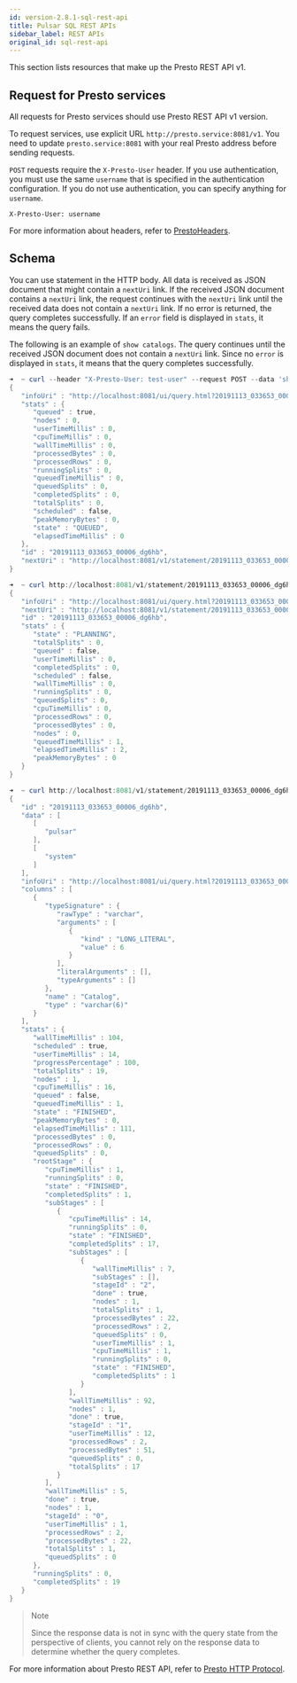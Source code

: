 ```yaml
---
id: version-2.8.1-sql-rest-api
title: Pulsar SQL REST APIs
sidebar_label: REST APIs
original_id: sql-rest-api
---
```


This section lists resources that make up the Presto REST API v1. 

## Request for Presto services

All requests for Presto services should use Presto REST API v1 version. 

To request services, use explicit URL `http://presto.service:8081/v1`. You need to update `presto.service:8081` with your real Presto address before sending requests.

`POST` requests require the `X-Presto-User` header. If you use authentication, you must use the same `username` that is specified in the authentication configuration. If you do not use authentication, you can specify anything for `username`.

```properties
X-Presto-User: username
```

For more information about headers, refer to [PrestoHeaders](https://github.com/trinodb/trino).

## Schema

You can use statement in the HTTP body. All data is received as JSON document that might contain a `nextUri` link. If the received JSON document contains a `nextUri` link, the request continues with the `nextUri` link until the received data does not contain a `nextUri` link. If no error is returned, the query completes successfully. If an `error` field is displayed in `stats`, it means the query fails.

The following is an example of `show catalogs`. The query continues until the received JSON document does not contain a `nextUri` link. Since no `error` is displayed in `stats`, it means that the query completes successfully.

```powershell
➜  ~ curl --header "X-Presto-User: test-user" --request POST --data 'show catalogs' http://localhost:8081/v1/statement
{
   "infoUri" : "http://localhost:8081/ui/query.html?20191113_033653_00006_dg6hb",
   "stats" : {
      "queued" : true,
      "nodes" : 0,
      "userTimeMillis" : 0,
      "cpuTimeMillis" : 0,
      "wallTimeMillis" : 0,
      "processedBytes" : 0,
      "processedRows" : 0,
      "runningSplits" : 0,
      "queuedTimeMillis" : 0,
      "queuedSplits" : 0,
      "completedSplits" : 0,
      "totalSplits" : 0,
      "scheduled" : false,
      "peakMemoryBytes" : 0,
      "state" : "QUEUED",
      "elapsedTimeMillis" : 0
   },
   "id" : "20191113_033653_00006_dg6hb",
   "nextUri" : "http://localhost:8081/v1/statement/20191113_033653_00006_dg6hb/1"
}

➜  ~ curl http://localhost:8081/v1/statement/20191113_033653_00006_dg6hb/1
{
   "infoUri" : "http://localhost:8081/ui/query.html?20191113_033653_00006_dg6hb",
   "nextUri" : "http://localhost:8081/v1/statement/20191113_033653_00006_dg6hb/2",
   "id" : "20191113_033653_00006_dg6hb",
   "stats" : {
      "state" : "PLANNING",
      "totalSplits" : 0,
      "queued" : false,
      "userTimeMillis" : 0,
      "completedSplits" : 0,
      "scheduled" : false,
      "wallTimeMillis" : 0,
      "runningSplits" : 0,
      "queuedSplits" : 0,
      "cpuTimeMillis" : 0,
      "processedRows" : 0,
      "processedBytes" : 0,
      "nodes" : 0,
      "queuedTimeMillis" : 1,
      "elapsedTimeMillis" : 2,
      "peakMemoryBytes" : 0
   }
}

➜  ~ curl http://localhost:8081/v1/statement/20191113_033653_00006_dg6hb/2
{
   "id" : "20191113_033653_00006_dg6hb",
   "data" : [
      [
         "pulsar"
      ],
      [
         "system"
      ]
   ],
   "infoUri" : "http://localhost:8081/ui/query.html?20191113_033653_00006_dg6hb",
   "columns" : [
      {
         "typeSignature" : {
            "rawType" : "varchar",
            "arguments" : [
               {
                  "kind" : "LONG_LITERAL",
                  "value" : 6
               }
            ],
            "literalArguments" : [],
            "typeArguments" : []
         },
         "name" : "Catalog",
         "type" : "varchar(6)"
      }
   ],
   "stats" : {
      "wallTimeMillis" : 104,
      "scheduled" : true,
      "userTimeMillis" : 14,
      "progressPercentage" : 100,
      "totalSplits" : 19,
      "nodes" : 1,
      "cpuTimeMillis" : 16,
      "queued" : false,
      "queuedTimeMillis" : 1,
      "state" : "FINISHED",
      "peakMemoryBytes" : 0,
      "elapsedTimeMillis" : 111,
      "processedBytes" : 0,
      "processedRows" : 0,
      "queuedSplits" : 0,
      "rootStage" : {
         "cpuTimeMillis" : 1,
         "runningSplits" : 0,
         "state" : "FINISHED",
         "completedSplits" : 1,
         "subStages" : [
            {
               "cpuTimeMillis" : 14,
               "runningSplits" : 0,
               "state" : "FINISHED",
               "completedSplits" : 17,
               "subStages" : [
                  {
                     "wallTimeMillis" : 7,
                     "subStages" : [],
                     "stageId" : "2",
                     "done" : true,
                     "nodes" : 1,
                     "totalSplits" : 1,
                     "processedBytes" : 22,
                     "processedRows" : 2,
                     "queuedSplits" : 0,
                     "userTimeMillis" : 1,
                     "cpuTimeMillis" : 1,
                     "runningSplits" : 0,
                     "state" : "FINISHED",
                     "completedSplits" : 1
                  }
               ],
               "wallTimeMillis" : 92,
               "nodes" : 1,
               "done" : true,
               "stageId" : "1",
               "userTimeMillis" : 12,
               "processedRows" : 2,
               "processedBytes" : 51,
               "queuedSplits" : 0,
               "totalSplits" : 17
            }
         ],
         "wallTimeMillis" : 5,
         "done" : true,
         "nodes" : 1,
         "stageId" : "0",
         "userTimeMillis" : 1,
         "processedRows" : 2,
         "processedBytes" : 22,
         "totalSplits" : 1,
         "queuedSplits" : 0
      },
      "runningSplits" : 0,
      "completedSplits" : 19
   }
}
```

> Note
> 
> Since the response data is not in sync with the query state from the perspective of clients, you cannot rely on the response data to determine whether the query completes.

For more information about Presto REST API, refer to [Presto HTTP Protocol](https://github.com/prestosql/presto/wiki/HTTP-Protocol).
